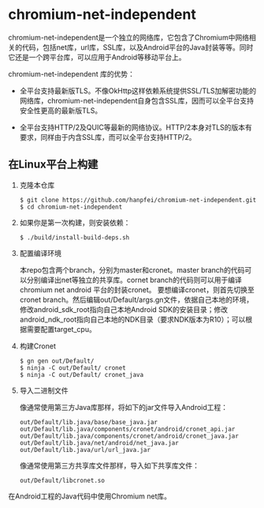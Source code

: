 chromium-net-independent
==========

chromium-net-independent是一个独立的网络库，它包含了Chromium中网络相关的代码，包括net库，url库，SSL库，以及Android平台的Java封装等等。同时它还是一个跨平台库，可以应用于Android等移动平台上。

chromium-net-independent 库的优势：
 * 全平台支持最新版TLS。不像OkHttp这样依赖系统提供SSL/TLS加解密功能的网络库，chromium-net-independent自身包含SSL库，因而可以全平台支持安全性更高的最新版TLS。

* 全平台支持HTTP/2及QUIC等最新的网络协议。HTTP/2本身对TLS的版本有要求，同样由于内含SSL库，而可以全平台支持HTTP/2。

在Linux平台上构建
-----------------

1. 克隆本仓库
   ```
   $ git clone https://github.com/hanpfei/chromium-net-independent.git
   $ cd chromium-net-independent
   ```

2. 如果你是第一次构建，则安装依赖：
   ```
   $ ./build/install-build-deps.sh
   ```

3. 配置编译环境

   本repo包含两个branch，分别为master和cronet。master branch的代码可以分别编译出net等独立的共享库。cornet branch的代码则可以用于编译    chromium net android 平台的封装cronet。
   要想编译cronet，则首先切换至cronet branch。然后编辑out/Default/args.gn文件，依据自己本地的环境，修改android_sdk_root指向自己本地Android SDK的安装目录；修改android_ndk_root指向自己本地的NDK目录（要求NDK版本为R10）；可以根据需要配置target_cpu。

4. 构建Cronet
   ```
   $ gn gen out/Default/
   $ ninja -C out/Default/ cronet
   $ ninja -C out/Default/ cronet_java
   ```
5. 导入二进制文件

   像通常使用第三方Java库那样，将如下的jar文件导入Android工程：
   ```
   out/Default/lib.java/base/base_java.jar
   out/Default/lib.java/components/cronet/android/cronet_api.jar
   out/Default/lib.java/components/cronet/android/cronet_java.jar
   out/Default/lib.java/net/android/net_java.jar
   out/Default/lib.java/url/url_java.jar
   ```

   像通常使用第三方共享库文件那样，导入如下共享库文件：

   ```
   out/Default/libcronet.so
   ```

在Android工程的Java代码中使用Chromium net库。
